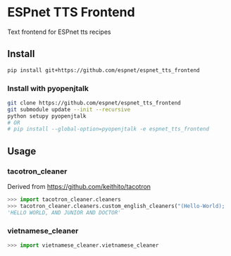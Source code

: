 # ESPnet TTS Frontend
Text frontend for ESPnet tts recipes

## Install
```bash
pip install git+https://github.com/espnet/espnet_tts_frontend
```

### Install with pyopenjtalk

```bash
git clone https://github.com/espnet/espnet_tts_frontend
git submodule update --init --recursive
python setupy pyopenjtalk
# OR
# pip install --global-option=pyopenjtalk -e espnet_tts_frontend
```

## Usage

### tacotron_cleaner
Derived from https://github.com/keithito/tacotron

```python
>>> import tacotron_cleaner.cleaners
>>> tacotron_cleaner.cleaners.custom_english_cleaners("(Hello-World);   &  jr. & dr.")
'HELLO WORLD, AND JUNIOR AND DOCTOR'
```

### vietnamese_cleaner

```python
>>> import vietnamese_cleaner.vietnamese_cleaner
```
